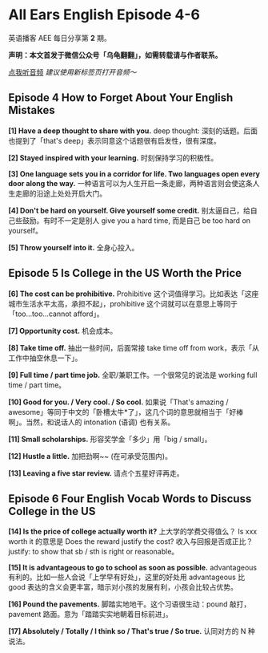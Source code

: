 All Ears English Episode 4-6
===

英语播客 AEE 每日分享第 **2** 期。

**声明：本文首发于微信公众号「乌龟翻翻」，如需转载请与作者联系。**

<a href="https://www.ximalaya.com/thirdparty/player/sound/player.html?id=192810910&type=red" target="_blank">点我听音频</a> *建议使用新标签页打开音频～*

## Episode 4 How to Forget About Your English Mistakes

**[1] Have a deep thought to share with you.**
deep thought: 深刻的话题。后面也提到了「that's deep」表示同意这个话题很有启发性，很有深度。

**[2] Stayed inspired with your learning.**
时刻保持学习的积极性。

**[3] One language sets you in a corridor for life. Two languages open every door along the way.**
一种语言可以为人生开启一条走廊，两种语言则会使这条人生走廊的沿途上处处开启大门。

**[4] Don't be hard on yourself. Give yourself some credit.**
别太逼自己，给自己些鼓励。有时不一定是别人 give you a hard time, 而是自己 be too hard on yourself。

**[5] Throw yourself into it.**
全身心投入。

## Episode 5 Is College in the US Worth the Price

**[6] The cost can be prohibitive.**
Prohibitive 这个词值得学习。比如表达「这座城市生活水平太高，承担不起」，prohibitive 这个词就可以在意思上等同于「too…too…cannot afford」。

**[7] Opportunity cost.**
机会成本。

**[8] Take time off.**
抽出一些时间，后面常接 take time off from work，表示「从工作中抽空休息一下」。

**[9] Full time / part time job.**
全职/兼职工作。一个很常见的说法是 working full time / part time。

**[10] Good for you. / Very cool. / So cool.**
如果说「That's amazing / awesome」等同于中文的「卧槽太牛*了」，这几个词的意思就相当于「好棒啊」。当然，和说话人的 intonation (语调) 也有关系。

**[11] Small scholarships.**
形容奖学金「多少」用「big / small」。

**[12] Hustle a little.**
加把劲啊~~ (在可承受范围内)。

**[13] Leaving a five star review.**
请点个五星好评再走。

## Episode 6 Four English Vocab Words to Discuss College in the US

**[14] Is the price of college actually worth it?**
上大学的学费交得值么？
Is xxx worth it 的意思是 Does the reward justify the cost? 收入与回报是否成正比？justify: to show that sb / sth is right or reasonable。

**[15] It is advantageous to go to school as soon as possible.**
advantageous 有利的。比如一些人会说「上学早有好处」，这里的好处用 advantageous 比 good 表达的含义会更丰富，暗示对小孩的发展有利，小孩会比较占优势。

**[16] Pound the pavements.**
脚踏实地地干。这个习语很生动：pound 敲打，pavement 路面。意为「踏踏实实地朝着目标前进」。

**[17] Absolutely / Totally / I think so / That's true / So true.**
认同对方的 N 种说法。
